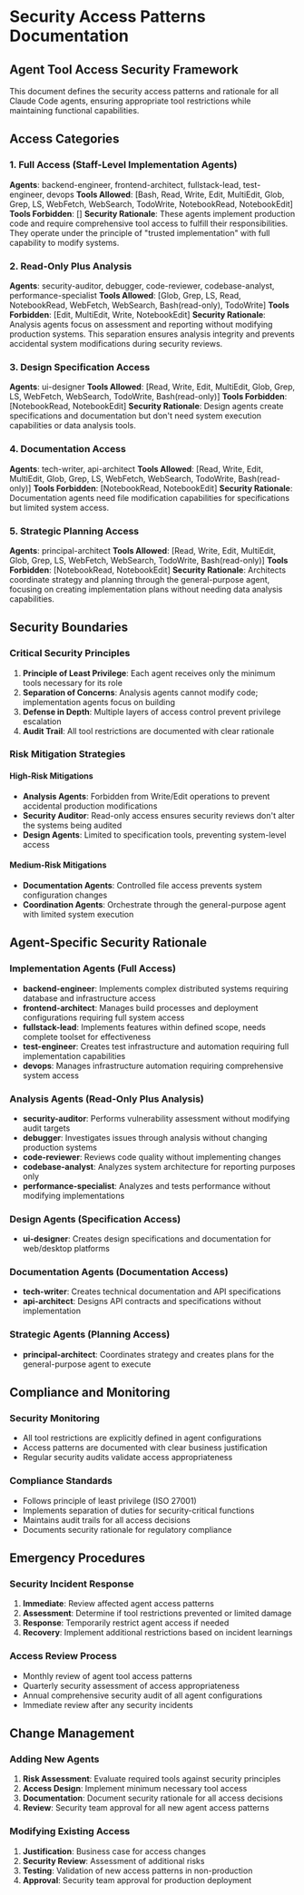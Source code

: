 # Security Access Patterns Documentation

## Agent Tool Access Security Framework

This document defines the security access patterns and rationale for all Claude Code agents, ensuring appropriate tool restrictions while maintaining functional capabilities.

## Access Categories

### 1. Full Access (Staff-Level Implementation Agents)

**Agents**: backend-engineer, frontend-architect, fullstack-lead, test-engineer, devops
**Tools Allowed**: [Bash, Read, Write, Edit, MultiEdit, Glob, Grep, LS, WebFetch, WebSearch, TodoWrite, NotebookRead, NotebookEdit]
**Tools Forbidden**: []
**Security Rationale**: These agents implement production code and require comprehensive tool access to fulfill their responsibilities. They operate under the principle of "trusted implementation" with full capability to modify systems.

### 2. Read-Only Plus Analysis

**Agents**: security-auditor, debugger, code-reviewer, codebase-analyst, performance-specialist
**Tools Allowed**: [Glob, Grep, LS, Read, NotebookRead, WebFetch, WebSearch, Bash(read-only), TodoWrite]
**Tools Forbidden**: [Edit, MultiEdit, Write, NotebookEdit]
**Security Rationale**: Analysis agents focus on assessment and reporting without modifying production systems. This separation ensures analysis integrity and prevents accidental system modifications during security reviews.

### 3. Design Specification Access

**Agents**: ui-designer
**Tools Allowed**: [Read, Write, Edit, MultiEdit, Glob, Grep, LS, WebFetch, WebSearch, TodoWrite, Bash(read-only)]
**Tools Forbidden**: [NotebookRead, NotebookEdit]
**Security Rationale**: Design agents create specifications and documentation but don't need system execution capabilities or data analysis tools.

### 4. Documentation Access

**Agents**: tech-writer, api-architect
**Tools Allowed**: [Read, Write, Edit, MultiEdit, Glob, Grep, LS, WebFetch, WebSearch, TodoWrite, Bash(read-only)]
**Tools Forbidden**: [NotebookRead, NotebookEdit]
**Security Rationale**: Documentation agents need file modification capabilities for specifications but limited system access.

### 5. Strategic Planning Access

**Agents**: principal-architect
**Tools Allowed**: [Read, Write, Edit, MultiEdit, Glob, Grep, LS, WebFetch, WebSearch, TodoWrite, Bash(read-only)]
**Tools Forbidden**: [NotebookRead, NotebookEdit]
**Security Rationale**: Architects coordinate strategy and planning through the general-purpose agent, focusing on creating implementation plans without needing data analysis capabilities.

## Security Boundaries

### Critical Security Principles

1. **Principle of Least Privilege**: Each agent receives only the minimum tools necessary for its role
2. **Separation of Concerns**: Analysis agents cannot modify code; implementation agents focus on building
3. **Defense in Depth**: Multiple layers of access control prevent privilege escalation
4. **Audit Trail**: All tool restrictions are documented with clear rationale

### Risk Mitigation Strategies

#### High-Risk Mitigations

- **Analysis Agents**: Forbidden from Write/Edit operations to prevent accidental production modifications
- **Security Auditor**: Read-only access ensures security reviews don't alter the systems being audited
- **Design Agents**: Limited to specification tools, preventing system-level access

#### Medium-Risk Mitigations

- **Documentation Agents**: Controlled file access prevents system configuration changes
- **Coordination Agents**: Orchestrate through the general-purpose agent with limited system execution

## Agent-Specific Security Rationale

### Implementation Agents (Full Access)

- **backend-engineer**: Implements complex distributed systems requiring database and infrastructure access
- **frontend-architect**: Manages build processes and deployment configurations requiring full system access
- **fullstack-lead**: Implements features within defined scope, needs complete toolset for effectiveness
- **test-engineer**: Creates test infrastructure and automation requiring full implementation capabilities
- **devops**: Manages infrastructure automation requiring comprehensive system access

### Analysis Agents (Read-Only Plus Analysis)

- **security-auditor**: Performs vulnerability assessment without modifying audit targets
- **debugger**: Investigates issues through analysis without changing production systems
- **code-reviewer**: Reviews code quality without implementing changes
- **codebase-analyst**: Analyzes system architecture for reporting purposes only
- **performance-specialist**: Analyzes and tests performance without modifying implementations

### Design Agents (Specification Access)

- **ui-designer**: Creates design specifications and documentation for web/desktop platforms

### Documentation Agents (Documentation Access)

- **tech-writer**: Creates technical documentation and API specifications
- **api-architect**: Designs API contracts and specifications without implementation

### Strategic Agents (Planning Access)

- **principal-architect**: Coordinates strategy and creates plans for the general-purpose agent to execute

## Compliance and Monitoring

### Security Monitoring

- All tool restrictions are explicitly defined in agent configurations
- Access patterns are documented with clear business justification
- Regular security audits validate access appropriateness

### Compliance Standards

- Follows principle of least privilege (ISO 27001)
- Implements separation of duties for security-critical functions
- Maintains audit trails for all access decisions
- Documents security rationale for regulatory compliance

## Emergency Procedures

### Security Incident Response

1. **Immediate**: Review affected agent access patterns
2. **Assessment**: Determine if tool restrictions prevented or limited damage
3. **Response**: Temporarily restrict agent access if needed
4. **Recovery**: Implement additional restrictions based on incident learnings

### Access Review Process

- Monthly review of agent tool access patterns
- Quarterly security assessment of access appropriateness
- Annual comprehensive security audit of all agent configurations
- Immediate review after any security incidents

## Change Management

### Adding New Agents

1. **Risk Assessment**: Evaluate required tools against security principles
2. **Access Design**: Implement minimum necessary tool access
3. **Documentation**: Document security rationale for all access decisions
4. **Review**: Security team approval for all new agent access patterns

### Modifying Existing Access

1. **Justification**: Business case for access changes
2. **Security Review**: Assessment of additional risks
3. **Testing**: Validation of new access patterns in non-production
4. **Approval**: Security team approval for production deployment

